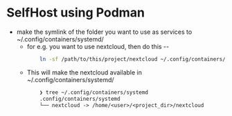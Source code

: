 # SelfHost using Podman

- make the symlink of the folder you want to use as services to ~/.config/containers/systemd/
    - for e.g. you want to use nextcloud, then do this --
        ```sh
            ln -sf /path/to/this/project/nextcloud ~/.config/containers/systemd/
        ```
    - This will make the nextcloud available in ~/.config/containers/systemd/
        ```txt
            ❯ tree ~/.config/containers/systemd
            .config/containers/systemd
            └── nextcloud -> /home/<user>/<project_dir>/nextcloud
        ```
